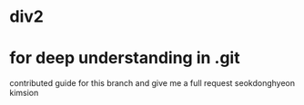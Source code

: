 # div2
for deep understanding in .git
===============================
contributed guide
for this branch and give me a full request
seokdonghyeon
kimsion
